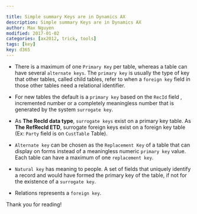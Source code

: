```yaml
---

title: Simple summary Keys are in Dynamics AX
description: Simple summary Keys are in Dynamics AX
author: Max Nguyen
modified: 2017-01-02
categories: [ax2012, trick, tools]
tags: [key]
key: d365
---
```


* There is a maximum of one `Primary Key` per table, whereas a table can have several `alternate keys`. The `primary key` is usually the type of key that other tables, called child tables, refer to when a `foreign key` field in those other tables need a relational identifier.

* For new tables the default is a `primary key` based on the `RecId` field , incremented number or a completely meaningless number that is generated by the system `surrogate key`.

* As **The RecId data type**, `surrogate keys` exist on a primary key table. As **The RefRecId ETD**, surrogate foreign keys exist on a foreign key table (Ex: `Party` field is on `CustTable` Table). 

* `Alternate key` can be chosen as the `Replacement Key` of a table that can display on forms instead of a meaningless numeric `primary key` value. Each table can have a maximum of one `replacement key`.

* `Natural key` has meaning to people. A set of fields that uniquely identify a record and would have formed the primary key of the table, if not for the existence of a `surrogate key`.

* Relations represents a `foreign key`.

Thank you for reading!
